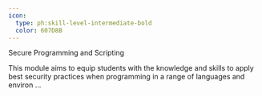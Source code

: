 ```yaml
---
icon:
  type: ph:skill-level-intermediate-bold
  color: 607D8B
---
```

Secure Programming and Scripting

This module aims to equip students with the knowledge and skills to apply best security practices when programming in a range of languages and environ ... 
